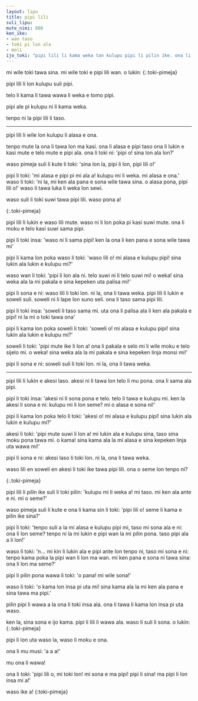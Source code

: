```yaml
--- 
layout: lipu
title: pipi lili
suli_lipu:
mute_nimi: 808
ken_ike:
- wan taso
- toki pi lon ala
- moli
ijo_toki: "pipi lili li kama weka tan kulupu pipi li pilin ike. ona li alasa e kulupu la pona li kama ala. ona li ken ala alasa lon ona taso, la ona o toki tawa ijo ante pi ma kasi..."
---
```


<style>

.toki-pimeja {
    font-weight: 800;
    text-align: center;
}

</style>


mi wile toki tawa sina. mi wile toki e pipi lili wan. o lukin:
{:.toki-pimeja}

pipi lili li lon kulupu suli pipi.
 
telo li kama li tawa wawa li weka e tomo pipi.
 
pipi ale pi kulupu ni li kama weka.
 
tenpo ni la pipi lili li taso.
 

<hr>

pipi lili li wile lon kulupu li alasa e ona.
 
tenpo mute la ona li tawa lon ma kasi. ona li alasa e pipi taso ona li lukin e kasi mute e telo  mute e pipi ala. ona li toki ni: 'pipi o! sina lon ala lon?'
 
waso pimeja suli li kute li toki: 'sina lon la, pipi li lon, pipi lili o!'
 
pipi li toki: 'mi alasa e pipi pi mi ala a! kulupu mi li weka. mi alasa e ona.' waso li toki: 'ni la, mi ken ala pana e sona wile tawa sina. o alasa pona, pipi lili o!' waso li tawa luka li weka lon sewi.
 

waso suli li toki suwi tawa pipi lili. waso pona a!
 
{:.toki-pimeja}

pipi lili li lukin e waso lili mute. waso ni li lon poka pi kasi suwi mute. ona li moku e telo kasi  suwi sama pipi.
 
pipi li toki insa: 'waso ni li sama pipi! ken la ona li ken pana e sona wile tawa mi'
 
pipi li kama lon poka waso li toki: 'waso lili o! mi alasa e kulupu pipi! sina lukin ala lukin e  kulupu mi?'
 
waso wan li toki: 'pipi li lon ala ni. telo suwi ni li telo suwi mi! o weka! sina weka ala la mi  pakala e sina kepeken uta palisa mi!'
 
pipi li sona e ni: waso lili li toki lon. ni la, ona li tawa weka.
pipi lili li lukin e soweli suli. soweli ni li lape lon suno seli. ona li taso sama pipi lili.
 
pipi li toki insa: 'soweli li taso sama mi. uta ona li palisa ala li ken ala pakala e pipi! ni la mi o  toki tawa ona'
 
pipi li kama lon poka soweli li toki: 'soweli o! mi alasa e kulupu pipi! sina lukin ala lukin e kulupu mi?'
 
soweli li toki: 'pipi mute ike li lon a! ona li pakala e selo mi li wile moku e telo sijelo mi. o  weka! sina weka ala la mi pakala e sina kepeken linja monsi mi!'
 
pipi li sona e ni: soweli suli li toki lon. ni la, ona li tawa weka.
 

<hr>

pipi lili li lukin e akesi laso. akesi ni li tawa lon telo li mu pona. ona li sama ala pipi.
 
pipi li toki insa: 'akesi ni li sona pona e telo. telo li tawa e kulupu mi. ken la akesi li sona e  ni: kulupu mi li lon seme? mi o alasa e sona ni!'
 
pipi li kama lon poka telo li toki: 'akesi o! mi alasa e kulupu pipi! sina lukin ala lukin e kulupu mi?'
 
akesi li toki: 'pipi mute suwi li lon a! mi lukin ala e kulupu sina, taso sina moku pona tawa  mi. o kama! sina kama ala la mi alasa e sina kepeken linja uta wawa mi!'
 
pipi li sona e ni: akesi laso li toki lon. ni la, ona li tawa weka.

waso lili en soweli en akesi li toki ike tawa pipi lili. ona o seme lon tenpo ni? 
 
{:.toki-pimeja}

pipi lili li pilin ike suli li toki pilin: 'kulupu mi li weka a! mi taso. mi ken ala ante e ni. mi o seme?'
 
waso pimeja suli li kute e ona li kama sin li toki: 'pipi lili o! seme li kama e pilin ike sina?'
 
pipi li toki: 'tenpo suli a la mi alasa e kulupu pipi mi, taso mi sona ala e ni: ona li lon seme? tenpo ni la mi lukin e pipi wan la mi pilin pona. taso pipi ala a li lon!'
 
waso li toki: 'n... mi kin li lukin ala e pipi ante lon tenpo ni, taso mi sona e ni: tenpo kama poka la pipi wan li lon ma wan. mi ken pana e sona ni tawa sina: ona li lon ma seme?'
 
pipi li pilin pona wawa li toki: 'o pana! mi wile sona!'
 
waso li toki: 'o kama lon insa pi uta mi! sina kama ala la mi ken ala pana e sina tawa ma pipi.' 
 
pilin pipi li wawa a la ona li toki insa ala. ona li tawa li kama lon insa pi uta waso.

ken la, sina sona e ijo kama. pipi li lili li wawa ala. waso li suli li sona. o lukin:
{:.toki-pimeja}


pipi li lon uta waso la, waso li moku e ona.
 
ona li mu musi: 'a a a!'
 
mu ona li wawa!
 
ona li toki: 'pipi lili o, mi toki lon! mi sona e ma pipi! pipi li sina! ma pipi li lon insa mi a!'
 

waso ike a!
{:toki-pimeja}
